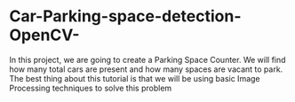 # Car-Parking-space-detection-OpenCV-
In this project, we are going to create a Parking Space Counter. We will find how many total cars are present and how many spaces are vacant to park. The best thing about this tutorial is that we will be using basic Image Processing techniques to solve this problem
